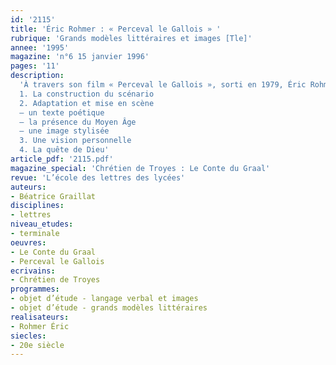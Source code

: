 ```yaml
---
id: '2115'
title: 'Éric Rohmer : « Perceval le Gallois » '
rubrique: 'Grands modèles littéraires et images [Tle]'
annee: '1995'
magazine: 'n°6 15 janvier 1996'
pages: '11'
description: 
  'À travers son film « Perceval le Gallois », sorti en 1979, Éric Rohmer a travaillé sur « Le Conte du Graal » dans une perspective qui relève à la fois de la continuation et de l’interprétation, et qui allie réflexions modernes sur le texte médiéval et respect à son modèle, Chrétien de Troyes.
  1. La construction du scénario
  2. Adaptation et mise en scène
  – un texte poétique
  – la présence du Moyen Âge
  – une image stylisée
  3. Une vision personnelle
  4. La quête de Dieu'
article_pdf: '2115.pdf'
magazine_special: 'Chrétien de Troyes : Le Conte du Graal'
revue: 'L’école des lettres des lycées'
auteurs:
- Béatrice Graillat
disciplines:
- lettres
niveau_etudes:
- terminale
oeuvres:
- Le Conte du Graal
- Perceval le Gallois
ecrivains:
- Chrétien de Troyes
programmes:
- objet d’étude - langage verbal et images
- objet d’étude - grands modèles littéraires
realisateurs:
- Rohmer Éric
siecles:
- 20e siècle
---
```

